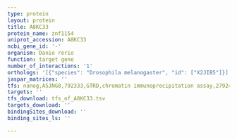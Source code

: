 ```yaml
---
type: protein
layout: protein
title: A8KC33
protein_name: znf1154
uniprot_accession: A8KC33
ncbi_gene_id: '-'
organism: Danio rerio
function: target gene
number_of_interactions: '1'
orthologs: '[{"species": "Drosophila melanogaster", "id": ["X2JIB5"]}]'
jaspar_matrices: ''
tfs: nanog,A5JNG8,792333,GTRD,chromatin immunoprecipitation assay,27924024%5Buid%5D,No
targets: ''
tfs_download: tfs_of_A8KC33.tsv
targets_download: ''
bindingSites_download: ''
binding_sites_ls: ''

---
```

